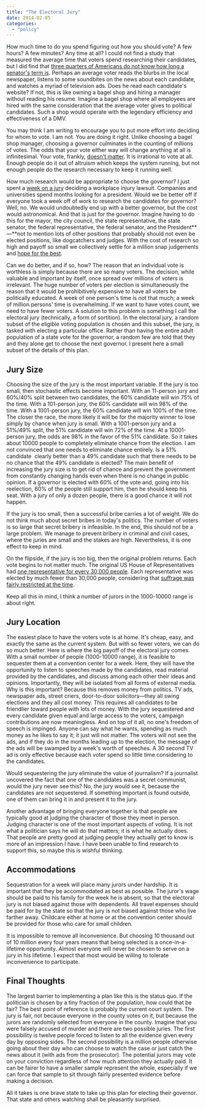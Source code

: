 ```yaml
---
title: "The Electoral Jury"
date: 2014-02-05
categories:
  - "policy"
---
```


How much time to do you spend figuring out how you should vote? A few hours? A few minutes? Any time at all? I could not find a study that measured the average time that voters spend researching their candidates, but I did find that [three quarters of Americans do not know how long a senator's term is](https://www.economist.com/blogs/buttonwood/2012/01/economics-irrationality). Perhaps an average voter reads the blurbs in the local newspaper, listens to some soundbites on the news about each candidate, and watches a myriad of television ads. Does he read each candidate's website? If not, this is like owning a bagel shop and hiring a manager without reading his resume. Imagine a bagel shop where all employees are hired with the same consideration that the average voter gives to political candidates. Such a shop would operate with the legendary efficiency and effectiveness of a DMV.

<!-- more -->

You may think I am writing to encourage you to put more effort into deciding for whom to vote. I am not. You are doing it right. Unlike choosing a bagel shop manager, choosing a governor culminates in the counting of millions of votes. The odds that your vote either way will change anything at all is infinitesimal. Your vote, frankly, [doesn't matter](https://reason.com/archives/2012/10/03/your-vote-doesnt-count/). It is irrational to vote at all. Enough people do it out of altruism which keeps the system running, but not enough people do the research necessary to keep it running well.

How much research would be appropriate to choose the governor? I just spent a [week on a jury](/blog/trial-by-jury-just-give-us-the-facts/) deciding a workplace injury lawsuit. Companies and universities spend months looking for a president. Would we be better off if everyone took a week off of work to research the candidates for governor? Well, no. We would undoubtedly end up with a better governor, but the cost would astronomical. And that is just for the governor. Imagine having to do this for the mayor, the city council, the state representative, the state senator, the federal representative, the federal senator, and the President**—**not to mention lots of other positions that probably should not even be elected positions, like dogcatchers and judges. With the cost of research so high and payoff so small we collectively settle for a million snap judgements and [hope for the best](https://en.wikipedia.org/wiki/The_Wisdom_of_Crowds).

Can we do better, and if so, how? The reason that an individual vote is worthless is simply because there are so many voters. The decision, while valuable and important by itself, once spread over millions of voters is irrelevant. The huge number of voters per election is simultaneously the reason that it would be prohibitively expensive to have all voters be politically educated. A week of one person's time is not that much; a week of million persons' time is overwhelming. If we want to have votes count, we need to have fewer voters. A solution to this problem is something I call the electoral jury (technically, a form of sortition). In the electoral jury, a random subset of the eligible voting population is chosen and this subset, the jury, is tasked with electing a particular office. Rather than having the entire adult population of a state vote for the governor, a random few are told that they and they alone get to choose the next governor. I present here a small subset of the details of this plan.

## Jury Size

Choosing the size of the jury is the most important variable. If the jury is too small, then stochastic effects become important. With an 11-person jury and 60%/40% split between two candidates, the 60% candidate will win 75% of the time. With a 101-person jury, the 60% candidate will win 98% of the time. With a 1001-person jury, the 60% candidate will win 100% of the time. The closer the race, the more likely it will be for the majority winner to lose simply by chance when jury is small. With a 1001-person jury and a 51%/49% split, the 51% candidate will win 72% of the time. At a 10001-person jury, the odds are 98% in the favor of the 51% candidate. So it takes about 10000 people to completely eliminate chance from the election. I am not convinced that one needs to eliminate chance entirely. Is a 51% candidate  clearly better than a 49% candidate such that there needs to be no chance that the 49% candidate is elected? The main benefit of increasing the jury size is to get rid of chance and prevent the government from constantly changing hands even when there is no change in public opinion. If a governor is elected with 60% of the vote and, going into his reelection, 60% of the people still support him, then he should keep his seat. With a jury of only a dozen people, there is a good chance it will not happen.

If the jury is too small, then a successful bribe carries a lot of weight. We do not think much about secret bribes in today's politics. The number of voters is so large that secret bribery is infeasible. In the end, this should not be a large problem. We manage to prevent bribery in criminal and civil cases, where the juries are small and the stakes are high. Nevertheless, it is one effect to keep in mind.

On the flipside, if the jury is too big, then the original problem returns. Each vote begins to not matter much. The original US House of Representatives had [one representative for every 30,000 people](https://www.archives.gov/founding-docs/constitution-transcript). Each representative was elected by much fewer than 30,000 people, considering that [suffrage was fairly restricted at the time](https://www.crf-usa.org/bill-of-rights-in-action/bria-8-1-b).

Keep all this in mind, I think a number of jurors in the 1000-10000 range is about right.

## Jury Location

The easiest place to have the voters vote is at home. It's cheap, easy, and exactly the same as the current system. But with so fewer voters, we can do so much better. Here is where the big payoff of the electoral jury comes. With a small number of people (1000-10000 range), it is feasible to sequester them at a convention center for a week. Here, they will have the opportunity to listen to speeches made by the candidates, read material provided by the candidates, and discuss among each other their ideas and opinions. Importantly, they will be isolated from all forms of external media. Why is this important? Because this removes money from politics. TV ads, newspaper ads, street criers, door-to-door solicitors—they all swing elections and they all cost money. This requires all candidates to be friendlier toward people with lots of money. With the jury sequestered and every candidate given equal and large access to the voters, campaign contributions are now meaningless. And on top of it all, no one's freedom of speech is impinged. Anyone can say what he wants, spending as much money as he likes to say it; it just will not matter. The voters will not see the ads, and if they do in the months leading up to the election, the message of the ads will be swamped by a week's worth of speeches. A 30 second TV ad is only effective because each voter spend so little time considering to the candidates.

Would sequestering the jury eliminate the value of journalism? If a journalist uncovered the fact that one of the candidates was a secret communist, would the jury never see this? No, the jury would see it, because the candidates are not sequestered. If something important is found outside, one of them can bring it in and present it to the jury.

Another advantage of bringing everyone together is that people are typically good at judging the character of those they meet in person. Judging character is one of the most important aspects of voting. It is not what a politician says he will do that matters; it is what he actually does. That people are pretty good at judging people they actually get to know is more of an impression I have. I have been unable to find research to support this, so maybe this is wishful thinking.

## Accommodations

Sequestration for a week will place many jurors under hardship. It is important that they be accommodated as best as possible. The juror's wage should be paid to his family for the week he is absent, so that the electoral jury is not biased against those with dependents. All travel expenses should be paid for by the state so that the jury is not biased against those who live farther away. Childcare either at home or at the convention center should be provided for those who care for small children.

It is impossible to remove all inconvenience. But choosing 10 thousand out of 10 million every four years means that being selected is a once-in-a-lifetime opportunity. Almost everyone will never be chosen to serve on a jury in his lifetime. I expect that most would be willing to tolerate inconvenience to participate.

## Final Thoughts

The largest barrier to implementing a plan like this is the status quo. If the politician is chosen by a tiny fraction of the population, how could that be fair? The best point of reference is probably the current court system. The jury is fair, not because everyone in the county votes on it, but because the jurors are randomly selected from everyone in the county. Imagine that you were falsely accused of murder and there are two possible juries. The first possibility is twelve people forced to listen to all the evidence given every day by opposing sides. The second possibility is a million people otherwise going about their day who can choose to watch the case or just catch the news about it (with ads from the prosecutor). The potential jurors may vote on your conviction regardless of how much attention they actually paid. It can be fairer to have a smaller sample represent the whole, especially if we can force that sample to sit through fairly presented evidence before making a decision.

All it takes is one brave state to take up this plan for electing their governor. That state and others watching shall be pleasantly surprised.
